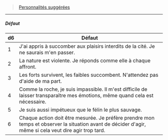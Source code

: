 ﻿---
!Generic
Id: background_primitif_hd.md#défaut
ParentLink: background_primitif_hd.md#personnalités-suggérées
Name: Défaut
ParentName: Personnalités suggérées
NameLevel: 5
---
> [Personnalités suggérées](hd_background_primitif_personnalites_suggerees.md)

---

##### Défaut

|d6|Défaut|
|---|---|
|1|J'ai appris à succomber aux plaisirs interdits de la cité. Je ne saurais m'en passer.|
|2|La nature est violente. Je réponds comme elle à chaque affront.|
|3|Les forts survivent, les faibles succombent. N'attendez pas d'aide de ma part.|
|4|Comme la roche, je suis impassible. Il m'est difficile de laisser transparaître mes émotions, même quand cela est nécessaire.|
|5|Je suis aussi impétueux que le félin le plus sauvage.|
|6|Chaque action doit être mesurée. Je préfère prendre mon temps et observer la situation avant de décider d'agir, même si cela veut dire agir trop tard.|

